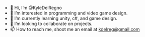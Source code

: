 - 👋 Hi, I’m @KyleDelRegno
- 👀 I’m interested in programming and video game design.
- 🌱 I’m currently learning unity, c#, and game design.
- 💞️ I’m looking to collaborate on projects.
- 📫 How to reach me, shoot me an email at kdelreg@gmail.com

<!---
KyleDelRegno/KyleDelRegno is a ✨ special ✨ repository because its `README.md` (this file) appears on your GitHub profile.
You can click the Preview link to take a look at your changes.
--->
